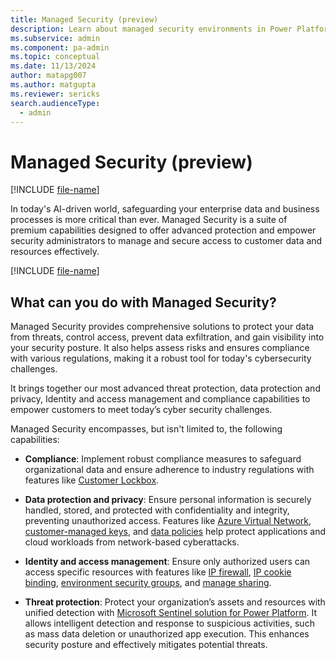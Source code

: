 ```yaml
---
title: Managed Security (preview)
description: Learn about managed security environments in Power Platform admin center.
ms.subservice: admin
ms.component: pa-admin
ms.topic: conceptual
ms.date: 11/13/2024
author: matapg007
ms.author: matgupta
ms.reviewer: sericks
search.audienceType: 
  - admin
---
```


# Managed Security (preview)
[!INCLUDE [file-name](~/../shared-content/shared/preview-includes/preview-banner.md)]

In today's AI-driven world, safeguarding your enterprise data and business processes is more critical than ever. Managed Security is a suite of premium capabilities designed to offer advanced protection and empower security administrators to manage and secure access to customer data and resources effectively. 

[!INCLUDE [file-name](~/../shared-content/shared/preview-includes/preview-note-pp.md)]

## What can you do with Managed Security? 

Managed Security provides comprehensive solutions to protect your data from threats, control access, prevent data exfiltration, and gain visibility into your security posture. It also helps assess risks and ensures compliance with various regulations, making it a robust tool for today's cybersecurity challenges. 

It brings together our most advanced threat protection, data protection and privacy, Identity and access management and compliance capabilities to empower customers to meet today’s cyber security challenges.  

Managed Security encompasses, but isn't limited to, the following capabilities: 

- **Compliance**: Implement robust compliance measures to safeguard organizational data and ensure adherence to industry regulations with features like [Customer Lockbox](../about-lockbox.md).

- **Data protection and privacy**: Ensure personal information is securely handled, stored, and protected with confidentiality and integrity, preventing unauthorized access. Features like [Azure Virtual Network](../vnet-support-overview.md), [customer-managed keys](../customer-managed-key.md), and [data policies](../managed-environment-data-policies.md) help protect applications and cloud workloads from network-based cyberattacks. 

- **Identity and access management**: Ensure only authorized users can access specific resources with features like [IP firewall](../ip-firewall.md), [IP cookie binding](../block-cookie-replay-attack.md), [environment security groups](../control-user-access.md), and [manage sharing](../managed-environment-sharing-limits.md). 

- **Threat protection**: Protect your organization’s assets and resources with unified detection with [Microsoft Sentinel solution for Power Platform](/azure/sentinel/business-applications/power-platform-solution-overview). It allows intelligent detection and response to suspicious activities, such as mass data deletion or unauthorized app execution. This enhances security posture and effectively mitigates potential threats. 
